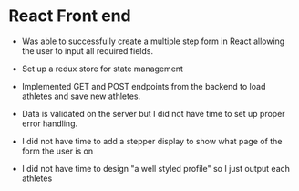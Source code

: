 # React Front end

- Was able to successfully create a multiple step form in React allowing the user to input all required fields. 

- Set up a redux store for state management

- Implemented GET and POST endpoints from the backend to load athletes and save new athletes. 

- Data is validated on the server but I did not have time to set up proper error handling. 

- I did not have time to add a stepper display to show what page of the form the user is on

- I did not have time to design "a well styled profile" so I just output each athletes
